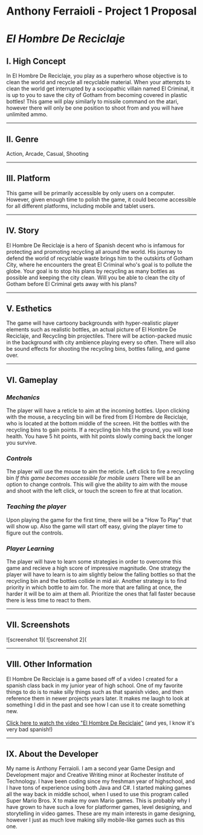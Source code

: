 # Anthony Ferraioli - Project 1 Proposal
# *El Hombre De Reciclaje*
## I. High Concept
In El Hombre De Reciclaje, you play as a superhero whose objective is to clean the world and recycle all recyclable material. When your attempts to clean the world get interrupted by a sociopathic villain named El Criminal, it is up to you to save the city of Gotham from becoming covered in plastic bottles! This game will play similarly to missile command on the atari, however there will only be one position to shoot from and you will have unlimited ammo.

---

## II. Genre
Action, Arcade, Casual, Shooting

---

## III. Platform
This game will be primarily accessible by only users on a computer. However, given enough time to polish the game, it could become
accessible for all different platforms, including mobile and tablet users.

---

## IV. Story
El Hombre De Reciclaje is a hero of Spanish decent who is infamous for protecting and promoting recycling all around the world. His journey to defend the world of recyclable waste brings him to the outskirts of Gotham City, where he encounters the great El Criminal who's goal is to pollute the globe. Your goal is to stop his plans by recycling as many bottles as possible and keeping the city clean. Will you be able to clean the city of Gotham before El Criminal gets away with his plans? 

---

## V. Esthetics
The game will have cartoony backgrounds with hyper-realistic player elements such as realistic bottles, an actual picture of El Hombre De Reciclaje, and Recycling bin projectiles.
There will be action-packed music in the background with city ambience playing every so often.
There will also be sound effects for shooting the recycling bins, bottles falling, and game over.

---

## VI. Gameplay
### *Mechanics*
The player will have a reticle to aim at the incoming bottles. Upon clicking with the mouse, a recycling bin will be fired from El Hombre de Reciclaje, who is located at the bottom middle of the screen. Hit the bottles with the recycling bins to gain points. If a recycling bin hits the ground, you will lose health. You have 5 hit points, with hit points slowly coming back the longer you survive.

### *Controls*
The player will use the mouse to aim the reticle. Left click to fire a recycling bin
*If this game becomes accessible for mobile users* There will be an option to change controls. This will give the ability to aim
with the mouse and shoot with the left click, or touch the screen to fire at that location.

### *Teaching the player*
Upon playing the game for the first time, there will be a "How To Play" that will show up. Also the game will start off easy, giving the player time to figure out the controls.

### *Player Learning*
The player will have to learn some strategies in order to overcome this game and recieve a high score of impressive magnitude. One strategy the player will have to learn is to aim slightly below the falling bottles so that the recycling bin and the bottles collide in mid air. Another strategy is to find priority in which bottle to aim for. The more that are falling at once, the harder it will be to aim at them all. Prioritize the ones that fall faster because there is less time to react to them.

---

## VII. Screenshots
![screenshot 1](
![screenshot 2](

---

## VIII. Other Information
El Hombre De Reciclaje is a game based off of a video I created for a spanish class back in my junior year of high school. One of my favorite things to do is to make silly things such as that spanish video, and then reference them in newer projects years later. It makes me laugh to look at something I did in the past and see how I can use it to create something new.

[Click here to watch the video "El Hombre De Reciclaje"](https://www.youtube.com/watch?v=L_3tb4vumyY) (and yes, I know it's very bad spanish!)

---

## IX. About the Developer
My name is Anthony Ferraioli. I am a second year Game Design and Development major and Creative Writing minor at Rochester Institute 
of Technology. I have been coding since my freshman year of highschool, and I have tons of experience using both Java and C#. I started
making games all the way back in middle school, when I used to use this program called Super Mario Bros. X to make my own Mario games.
This is probably why I have grown to have such a love for platformer games, level designing, and storytelling in video games. These are
my main interests in game designing, however I just as much love making silly mobile-like games such as this one.







